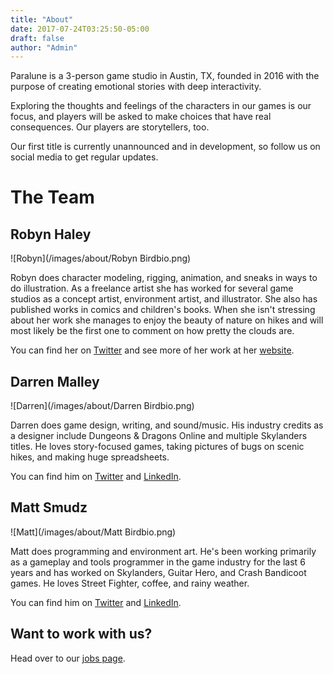 ```yaml
---
title: "About"
date: 2017-07-24T03:25:50-05:00
draft: false
author: "Admin"
---
```


Paralune is a 3-person game studio in Austin, TX, founded in 2016 with the purpose of creating emotional stories with deep interactivity.

Exploring the thoughts and feelings of the characters in our games is our focus, and players will be asked to make choices that have real consequences. Our players are storytellers, too.

Our first title is currently unannounced and in development, so follow us on social media to get regular updates.

# The Team

## Robyn Haley

![Robyn](/images/about/Robyn Birdbio.png)

Robyn does character modeling, rigging, animation, and sneaks in ways to do illustration. As a freelance artist she has worked for several game studios as a concept artist, environment artist, and illustrator. She also has published works in comics and children's books. When she isn't stressing about her work she manages to enjoy the beauty of nature on hikes and will most likely be the first one to comment on how pretty the clouds are.

You can find her on [Twitter](https://twitter.com/RobynAHaley) and see more of her work at her [website](http://www.robynhaley.com/).

## Darren Malley

![Darren](/images/about/Darren Birdbio.png)

Darren does game design, writing, and sound/music. His industry credits as a designer include Dungeons & Dragons Online and multiple Skylanders titles. He loves story-focused games, taking pictures of bugs on scenic hikes, and making huge spreadsheets.

You can find him on [Twitter](https://twitter.com/DarrenEMalley) and [LinkedIn](https://www.linkedin.com/in/darrenmalley/).

## Matt Smudz

![Matt](/images/about/Matt Birdbio.png)

Matt does programming and environment art. He's been working primarily as a gameplay and tools programmer in the game industry for the last 6 years and has worked on Skylanders, Guitar Hero, and Crash Bandicoot games. He loves Street Fighter, coffee, and rainy weather.

You can find him on [Twitter](https://twitter.com/paralunematt) and [LinkedIn](https://www.linkedin.com/in/matthewsmudz).

## Want to work with us?

Head over to our [jobs page](/jobs/).